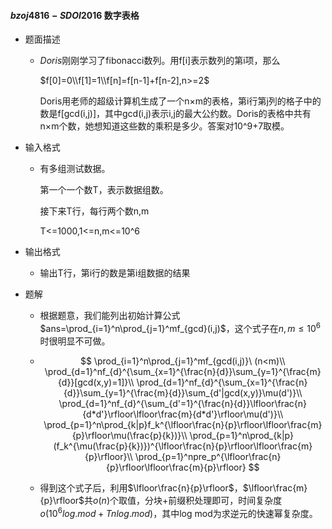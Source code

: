 ####  $bzoj4816-SDOI2016$ 数字表格

* 题面描述

  * $Doris$刚刚学习了fibonacci数列。用f[i]表示数列的第i项，那么

    $f[0]=0\\f[1]=1\\f[n]=f[n-1]+f[n-2],n>=2$

    Doris用老师的超级计算机生成了一个n×m的表格，第i行第j列的格子中的数是f[gcd(i,j)]，其中gcd(i,j)表示i,j的最大公约数。Doris的表格中共有n×m个数，她想知道这些数的乘积是多少。答案对10^9+7取模。

* 输入格式

  * 有多组测试数据。

    第一个一个数T，表示数据组数。

    接下来T行，每行两个数n,m

    T<=1000,1<=n,m<=10^6

* 输出格式

  * 输出T行，第i行的数是第i组数据的结果

* 题解

  * 根据题意，我们能列出初始计算公式$ans=\prod_{i=1}^n\prod_{j=1}^mf_{gcd}(i,j)$，这个式子在$n,m\leq10^6​$时很明显不可做。

  * $$
    \prod_{i=1}^n\prod_{j=1}^mf_{gcd(i,j)}\ (n<m)\\
    \prod_{d=1}^nf_{d}^{\sum_{x=1}^{\frac{n}{d}}\sum_{y=1}^{\frac{m}{d}}[gcd(x,y)=1]}\\
    \prod_{d=1}^nf_{d}^{\sum_{x=1}^{\frac{n}{d}}\sum_{y=1}^{\frac{m}{d}}\sum_{d'|gcd(x,y)}\mu(d')}\\
    \prod_{d=1}^nf_{d}^{\sum_{d'=1}^{\frac{n}{d}}\lfloor\frac{n}{d*d'}\rfloor\lfloor\frac{m}{d*d'}\rfloor\mu(d')}\\
    \prod_{p=1}^n\prod_{k|p}f_k^{\lfloor\frac{n}{p}\rfloor\lfloor\frac{m}{p}\rfloor\mu(\frac{p}{k})}\\
    \prod_{p=1}^n\prod_{k|p}(f_k^{\mu(\frac{p}{k})})^{\lfloor\frac{n}{p}\rfloor\lfloor\frac{m}{p}\rfloor}\\
    \prod_{p=1}^npre_p^{\lfloor\frac{n}{p}\rfloor\lfloor\frac{m}{p}\rfloor}
    $$

  * 得到这个式子后，利用$\lfloor\frac{n}{p}\rfloor$，$\lfloor\frac{m}{p}\rfloor$共$o(n)$个取值，分块+前缀积处理即可，时间复杂度$o(10^6log.mod+Tnlog. mod)$，其中log mod为求逆元的快速幂复杂度。




